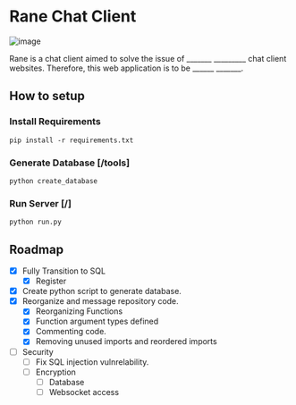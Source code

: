 # Rane Chat Client

![image](https://user-images.githubusercontent.com/36951064/114356224-b4d15100-9bb3-11eb-9dd7-22f5301016a3.png)

Rane is a chat client aimed to solve the issue of _______ _________ chat client websites. Therefore, this web application is to be ______ _______.

## How to setup

### Install Requirements

    pip install -r requirements.txt

### Generate Database [/tools]

    python create_database

### Run Server [/]
    python run.py

## Roadmap

- [x] Fully Transition to SQL
  - [x] Register
- [x] Create python script to generate database.
- [x] Reorganize and message repository code.
  - [x] Reorganizing Functions
  - [x] Function argument types defined
  - [x] Commenting code.
  - [x] Removing unused imports and reordered imports
- [ ] Security
  - [ ] Fix SQL injection vulnrelability.
  - [ ] Encryption
    - [ ] Database
    - [ ] Websocket access
